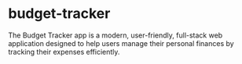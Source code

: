 # budget-tracker
The Budget Tracker app is a modern, user-friendly, full-stack web application designed to help users manage their personal finances by tracking their expenses efficiently.

